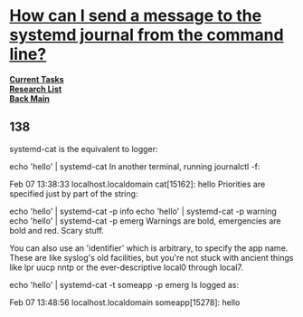 # **[How can I send a message to the systemd journal from the command line?](https://serverfault.com/questions/573946/how-can-i-send-a-message-to-the-systemd-journal-from-the-command-line)**

**[Current Tasks](../../../a_status/current_tasks.md)**\
**[Research List](../../research_list.md)**\
**[Back Main](../../../README.md)**

## 138

systemd-cat is the equivalent to logger:

echo 'hello' | systemd-cat
In another terminal, running journalctl -f:

Feb 07 13:38:33 localhost.localdomain cat[15162]: hello
Priorities are specified just by part of the string:

echo 'hello' | systemd-cat -p info
echo 'hello' | systemd-cat -p warning
echo 'hello' | systemd-cat -p emerg
Warnings are bold, emergencies are bold and red. Scary stuff.

You can also use an 'identifier' which is arbitrary, to specify the app name. These are like syslog's old facilities, but you're not stuck with ancient things like lpr uucp nntp or the ever-descriptive local0 through local7.

echo 'hello' | systemd-cat -t someapp -p emerg
Is logged as:

Feb 07 13:48:56 localhost.localdomain someapp[15278]: hello
